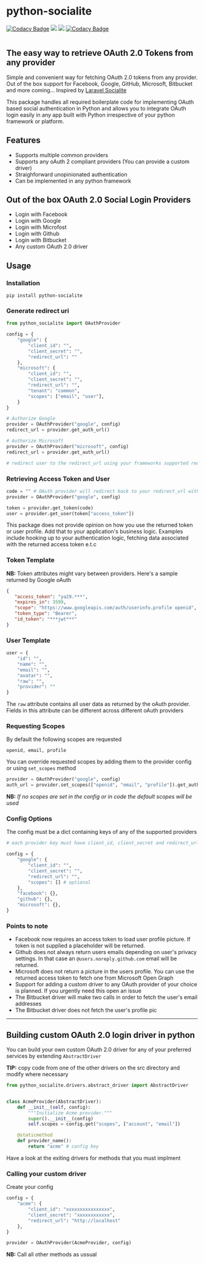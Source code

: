 # python-socialite
<p align="center">

[![Codacy Badge](https://api.codacy.com/project/badge/Grade/277f72118617436291eced30bac036a8)](https://www.codacy.com/manual/evans.mwendwa/python-socialite?utm_source=github.com&amp;utm_medium=referral&amp;utm_content=evansmwendwa/python-socialite&amp;utm_campaign=Badge_Grade)
<a href="https://pypi.python.org/pypi/python_socialite">
<img src="https://img.shields.io/pypi/v/python_socialite.svg" /></a>
<a href=""><img src="https://github.com/evansmwendwa/python-socialite/workflows/build/badge.svg" /></a> [![Codacy Badge](https://api.codacy.com/project/badge/Coverage/277f72118617436291eced30bac036a8)](https://www.codacy.com/manual/evans.mwendwa/python-socialite?utm_source=github.com&utm_medium=referral&utm_content=evansmwendwa/python-socialite&utm_campaign=Badge_Coverage)

</p>

<img src="https://raw.githubusercontent.com/evansmwendwa/python-socialite/master/banner.png" alt="" />

## The easy way to retrieve OAuth 2.0 Tokens from any provider

Simple and convenient way for fetching OAuth 2.0 tokens from any provider. Out of the box support for Facebook, Google, GitHub, Microsoft, Bitbucket and more coming... Inspired by [Laravel Socialite](https://laravel.com/docs/master/socialite)

This package handles all required boilerplate code for implementing OAuth based social authentication in Python and allows you to integrate OAuth login easily in any app built with Python irrespective of your python framework or platform.

## Features
-   Supports multiple common providers
-   Supports any oAuth 2 compliant providers (You can provide a custom driver)
-   Straighforward unopinionated authentication
-   Can be implemented in any python framework

## Out of the box OAuth 2.0 Social Login Providers

- Login with Facebook
- Login with Google
- Login with Microfost
- Login with Github
- Login with Bitbucket
- Any custom OAuth 2.0 driver

## Usage

### Installation

```shell
pip install python-socialite
```

### Generate redirect uri
```python
from python_socialite import OAuthProvider

config = {
    "google": {
        "client_id": "",
        "client_secret": "",
        "redirect_url": ""
    },
    "microsoft": {
        "client_id": "",
        "client_secret": "",
        "redirect_url": "",
        "tenant": "common",
        "scopes": ["email", "user"],
    }
}

# Authorize Google
provider = OAuthProvider("google", config)
redirect_url = provider.get_auth_url()

# Authorize Microsoft
provider = OAuthProvider("microsoft", config)
redirect_url = provider.get_auth_url()

# redirect user to the redirect_url using your frameworks supported redirect
```

### Retrieving Access Token and User

```python
code = "" # OAuth provider will redirect back to your redirect_url with a code in the url
provider = OAuthProvider("google", config)

token = provider.get_token(code)
user = provider.get_user(token["access_token"])
```

This package does not provide opinion on how you use the returned token or user profile. Add that to your application's business logic. Examples include hooking up to your authentication logic, fetching data associated with the returned access token e.t.c

### Token Template

**NB:** Token attributes might vary between providers. Here's a sample returned by Google oAuth

```json
{
   "access_token": "ya29.***",
   "expires_in": 3599,
   "scope": "https://www.googleapis.com/auth/userinfo.profile openid",
   "token_type": "Bearer",
   "id_token": "***jwt***"
}
```

### User Template

```python
user = {
    "id": "",
    "name": "",
    "email": "",
    "avatar": "",
    "raw": "",
    "provider": ""
}
```

The `raw` attribute contains all user data as returned by the oAuth provider. Fields in this attribute can be different across different oAuth providers

### Requesting Scopes

By default the following scopes are requested

```shell
openid, email, profile
```

You can override requested scopes by adding them to the provider config or using `set_scopes` method

```python
provider = OAuthProvider("google", config)
auth_url = provider.set_scopes(["openid", "email", "profile"]).get_auth_url()
```
**NB:** *If no scopes are set in the config or in code the default scopes will be used*

### Config Options

The config must be a dict containing keys of any of the supported providers

```python
# each provider key must have client_id, client_secret and redirect_url. It's advised to ensure your client_secret is properly secured

config = {
    "google": {
        "client_id": "",
        "client_secret": "",
        "redirect_url": "",
        "scopes": [] # optional
    },
    "facebook": {},
    "github": {},
    "microsoft": {},
}

```

### Points to note

-   Facebook now requires an access token to load user profile picture. If token is not supplied a placeholder will be returned.
-   Github does not always return users emails depending on user's privacy settings. In that case an `@users.noreply.github.com` email will be returned.
-   Microsoft does not return a picture in the users profile. You can use the returned access token to fetch one from Microsoft Open Graph
-   Support for adding a custom driver to any OAuth provider of your choice is planned. If you urgently need this open an issue
-   The Bitbucket driver will make two calls in order to fetch the user's email addresses
-   The Bitbucket driver does not fetch the user's profile pic

<hr/>

## Building custom OAuth 2.0 login driver in python

You can build your own custom OAuth 2.0 driver for any of your preferred services by extending `AbstractDriver`

**TIP:** copy code from one of the other drivers on the src directory and modify where necessary

```python
from python_socialite.drivers.abstract_driver import AbstractDriver


class AcmeProvider(AbstractDriver):
    def __init__(self, config):
        """Initialize Acme provider."""
        super().__init__(config)
        self.scopes = config.get("scopes", ["account", "email"])

    @staticmethod
    def provider_name():
        return "acme" # config key
```
Have a look at the exiting drivers for methods that you must implment

### Calling your custom driver

Create your config

```python
config = {
    "acme": {
        "client_id": "xxxxxxxxxxxxxxxx",
        "client_secret": "xxxxxxxxxxxx",
        "redirect_url": "http://localhost"
    },
}

provider = OAuthProvider(AcmeProvider, config)
```

**NB:** Call all other methods as ussual
